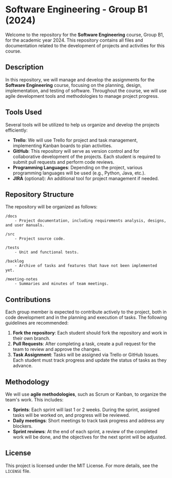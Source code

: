 
# Software Engineering - Group B1 (2024)

Welcome to the repository for the **Software Engineering** course, Group B1, for the academic year 2024. This repository contains all files and documentation related to the development of projects and activities for this course.

## Description

In this repository, we will manage and develop the assignments for the **Software Engineering** course, focusing on the planning, design, implementation, and testing of software. Throughout the course, we will use agile development tools and methodologies to manage project progress.

## Tools Used

Several tools will be utilized to help us organize and develop the projects efficiently:

- **Trello**: We will use Trello for project and task management, implementing Kanban boards to plan activities.
- **GitHub**: This repository will serve as version control and for collaborative development of the projects. Each student is required to submit pull requests and perform code reviews.
- **Programming Languages**: Depending on the project, various programming languages will be used (e.g., Python, Java, etc.).
- **JIRA** (optional): An additional tool for project management if needed.

## Repository Structure

The repository will be organized as follows:

```
/docs
    - Project documentation, including requirements analysis, designs, and user manuals.
    
/src
    - Project source code.
    
/tests
    - Unit and functional tests.
    
/backlog
    - Archive of tasks and features that have not been implemented yet.
    
/meeting-notes
    - Summaries and minutes of team meetings.
```

## Contributions

Each group member is expected to contribute actively to the project, both in code development and in the planning and execution of tasks. The following guidelines are recommended:

1. **Fork the repository**: Each student should fork the repository and work in their own branch.
2. **Pull Requests**: After completing a task, create a pull request for the team to review and approve the changes.
3. **Task Assignment**: Tasks will be assigned via Trello or GitHub Issues. Each student must track progress and update the status of tasks as they advance.

## Methodology

We will use **agile methodologies**, such as Scrum or Kanban, to organize the team's work. This includes:

- **Sprints**: Each sprint will last 1 or 2 weeks. During the sprint, assigned tasks will be worked on, and progress will be reviewed.
- **Daily meetings**: Short meetings to track task progress and address any blockers.
- **Sprint reviews**: At the end of each sprint, a review of the completed work will be done, and the objectives for the next sprint will be adjusted.

## License

This project is licensed under the MIT License. For more details, see the `LICENSE` file.

